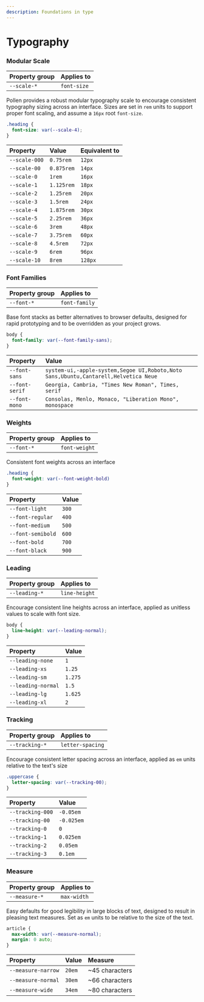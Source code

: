 ```yaml
---
description: Foundations in type
---
```


# Typography

### Modular Scale

| Property group | Applies to |
| :--- | :--- |
| `--scale-*` | `font-size` |

Pollen provides a robust modular typography scale to encourage consistent typography sizing across an interface. Sizes are set in `rem` units to support proper font scaling, and assume a `16px` root `font-size`.

```css
.heading {
  font-size: var(--scale-4);
}
```

| Property | Value | Equivalent to |
| :--- | :--- | :--- |
| `--scale-000` | `0.75rem` | `12px` |
| `--scale-00` | `0.875rem` | `14px` |
| `--scale-0` | `1rem` | `16px` |
| `--scale-1` | `1.125rem` | `18px` |
| `--scale-2` | `1.25rem` | `20px` |
| `--scale-3` | `1.5rem` | `24px` |
| `--scale-4` | `1.875rem` | `30px` |
| `--scale-5` | `2.25rem` | `36px` |
| `--scale-6` | `3rem` | `48px` |
| `--scale-7` | `3.75rem` | `60px` |
| `--scale-8` | `4.5rem` | `72px` |
| `--scale-9` | `6rem` | `96px` |
| `--scale-10` | `8rem` | `128px` |

### Font Families

| Property group | Applies to |
| :--- | :--- |
| `--font-*` | `font-family` |

Base font stacks as better alternatives to browser defaults, designed for rapid prototyping and to be overridden as your project grows.

```css
body {
  font-family: var(--font-family-sans);
}
```

| Property | Value |
| :--- | :--- |
| `--font-sans` | `system-ui,-apple-system,Segoe UI,Roboto,Noto Sans,Ubuntu,Cantarell,Helvetica Neue` |
| `--font-serif` | `Georgia, Cambria, "Times New Roman", Times, serif` |
| `--font-mono` | `Consolas, Menlo, Monaco, "Liberation Mono", monospace` |

### Weights

| Property group | Applies to |
| :--- | :--- |
| `--font-*` | `font-weight` |

Consistent font weights across an interface

```css
.heading {
  font-weight: var(--font-weight-bold)
}
```

| Property | Value |
| :--- | :--- |
| `--font-light` | `300` |
| `--font-regular` | `400` |
| `--font-medium` | `500` |
| `--font-semibold` | `600` |
| `--font-bold` | `700` |
| `--font-black` | `900` |

### Leading

| Property group | Applies to |
| :--- | :--- |
| `--leading-*` | `line-height` |

Encourage consistent line heights across an interface, applied as unitless values to scale with font size.

```css
body {
  line-height: var(--leading-normal);
}
```

| Property | Value |
| :--- | :--- |
| `--leading-none` | `1` |
| `--leading-xs` | `1.25` |
| `--leading-sm` | `1.275` |
| `--leading-normal` | `1.5` |
| `--leading-lg` | `1.625` |
| `--leading-xl` | `2` |

### Tracking

| Property group | Applies to |
| :--- | :--- |
| `--tracking-*` | `letter-spacing` |

Encourage consistent letter spacing across an interface, applied as `em` units relative to the text's size

```css
.uppercase {
  letter-spacing: var(--tracking-00);
}
```

| Property | Value |
| :--- | :--- |
| `--tracking-000` | `-0.05em` |
| `--tracking-00` | `-0.025em` |
| `--tracking-0` | `0` |
| `--tracking-1` | `0.025em` |
| `--tracking-2` | `0.05em` |
| `--tracking-3` | `0.1em` |

### Measure

| Property group | Applies to |
| :--- | :--- |
| `--measure-*` | `max-width` |

Easy defaults for good legibility in large blocks of text, designed to result in pleasing text measures. Set as `em` units to be relative to the size of the text.

```css
article {
  max-width: var(--measure-normal);
  margin: 0 auto;
}
```

| Property | Value | Measure |
| :--- | :--- | :--- |
| `--measure-narrow` | `20em` | ~45 characters |
| `--measure-normal` | `30em` | ~66 characters |
| `--measure-wide` | `34em` | ~80 characters |


